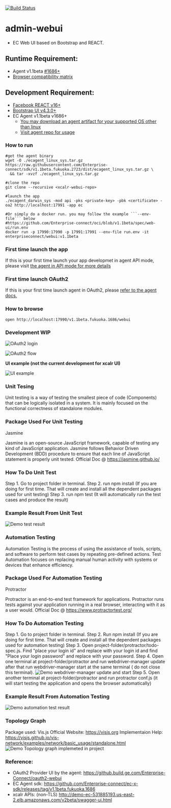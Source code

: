 [![Build Status](https://travis-ci.com/Enterprise-connect/web-ui-admin.svg?branch=v1.1beta)](https://travis-ci.com/Enterprise-connect/web-ui-admin)

# admin-webui
- EC Web UI based on Bootstrap and REACT.

## Runtime Requirement:
* Agent v1.1beta [#1686+](https://github.com/Enterprise-connect/ec-x-sdk/releases/tag/v1.1beta.fukuoka.1686)
* [Browser compatibility matrix](https://developer.mozilla.org/en-US/docs/Web/JavaScript/Reference/Global_Objects/Array#Browser_compatibility)

## Development Requirement:
* [Facebook REACT v16+](https://reactjs.org/docs/getting-started.html#try-react)
* [Bootstrap UI v4.3.0+](https://getbootstrap.com/docs/4.3/getting-started/download/)
* EC Agent v1.1beta v1686+
  * [You may download an agent artifact for your supported OS other than linux](https://github.com/Enterprise-connect/ec-x-sdk/tree/v1.1beta/dist)
  * [Visit agent repo for usage](https://github.build.ge.com/Enterprise-Connect/agent/tree/v1.1beta#oauth2-authentication-provider) 


### How to run
```shell
#get the agent binary
wget -O ./ecagent_linux_sys.tar.gz https://raw.githubusercontent.com/Enterprise-connect/sdk/v1.1beta.fukuoka.2723/dist/ecagent_linux_sys.tar.gz \
  && tar -xvzf ./ecagent_linux_sys.tar.gz

#clone the repo
git clone --recursive <xcalr-webui-repo>

#launch the app
./ecagent_darwin_sys -mod api -pks <private-key> -pbk <certificate> -oa2 http://localhost:17991 -app ec

#Or simply do a docker run. you may follow the example ```--env-file``` below
#https://github.com/Enterprise-connect/oci/blob/v1.1beta/spec/web-ui/run.env
docker run -p 17990:17990 -p 17991:17991 --env-file run.env -it enterpriseconnect/webui:v1.1beta
```
### First time launch the app
If this is your first time launch your app developmet in agent API mode, please visit [the agent in API mode for more details](https://github.build.ge.com/Enterprise-Connect/agent/blob/v1.1beta/README.md#launch-agent-for-connectivity-via-api-endpoints)

### First time launch OAuth2
If this is your first time launch agent in OAuth2, please [refer to the agent docs.](https://github.build.ge.com/Enterprise-Connect/agent/blob/v1.1beta/README.md#first-launch)

### How to browse
```
open http://localhost:17990/v1.1beta.fukuoka.1686/webui
```

### Development WIP
![OAuth2 login](docs/oauth_login.png?raw=true)

![OAuth2 flow](docs/oauth_scope.png?raw=true)

**UI example (not the current development for xcalr UI)**

![UI example](docs/ecUIDashboard.png?raw=true)

### Unit Tesing
Unit testing is a way of testing the smallest piece of code (Components) that can be logically isolated in a system. It is mainly focused on the functional correctness of standalone modules.

### Package Used For Unit Testing
Jasmine

Jasmine is an open-source JavaScript framework, capable of testing any kind of JavaScript application. Jasmine follows Behavior Driven Development (BDD) procedure to ensure that each line of JavaScript statement is properly unit tested.
Official Doc @ https://jasmine.github.io/

### How To Do Unit Test
Step 1. Go to project folder in terminal.
Step 2. run npm install  (If you are doing for first time. That will create and install all the dependent packages used for unit testing)
Step 3. run npm test (It will automatically run the test cases and produce the result)

### Example Result From Unit Test
![Demo test result](docs/Unittest/unit_test_result.PNG?raw=true)

### Automation Testing
Automation Testing is the process of using the assistance of tools, scripts, and software to perform test cases by repeating pre-defined actions. Test Automation focuses on replacing manual human activity with systems or devices that enhance efficiency.

### Package Used For Automation Testing
Protractor

Protractor is an end-to-end test framework for applications. Protractor runs tests against your application running in a real browser, interacting with it as a user would.
Official Doc @ https://www.protractortest.org/

### How To Do Automation Testing
Step 1. Go to project folder in terminal.
Step 2. Run npm install  (If you are doing for first time. That will create and install all the dependent packages used for automation testing)
Step 3. Open project-folder/protractor/todo-spec.js. Find "place your login id" and replace with your login id and find "Place your login password" and replace with your password.
Step 4. Open one terminal at project-folder/protractor and run webdriver-manager update after that run webdriver-manager start at the same terminal ( do not close this terminal).
![Demo webdriver-manager update and start](docs/Automationtesting/webdriver-manager.png?raw=true)
Step 5. Open another terminal at project-folder/protractor and run protractor conf.js (it will start testing the application and opens the browser automatically)

### Example Result From Automation Testing
![Demo automation test result](docs/Automationtesting/protractor-result.png?raw=true)

### Topology Graph
Package used: Vis.js
Official Website: https://visjs.org
Implementaion Help: https://visjs.github.io/vis-network/examples/network/basic_usage/standalone.html
![Demo Topology graph implemeted in project](docs/topology_graph.PNG?raw=true)

### Reference:
- OAuth2 Provider UI by the agent:
https://github.build.ge.com/Enterprise-Connect/oauth2-webui
- EC Agent sdk:
https://github.com/Enterprise-connect/ec-x-sdk/releases/tag/v1.1beta.fukuoka.1686
- xcalr APIs: (non-TLS)
http://demo-ec-531885193.us-east-2.elb.amazonaws.com/v2beta/swagger-ui.html
